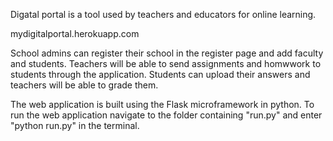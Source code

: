 Digatal portal is a tool used by teachers and educators for online learning.

mydigitalportal.herokuapp.com

School admins can register their school in the register page and add faculty and students.
Teachers will be able to send assignments and homwwork to students through the application. 
Students can upload their answers and teachers will be able to grade them.


The web application is built using the Flask microframework in python.
To run the web application navigate to the folder containing "run.py" and enter "python run.py" in the terminal.

